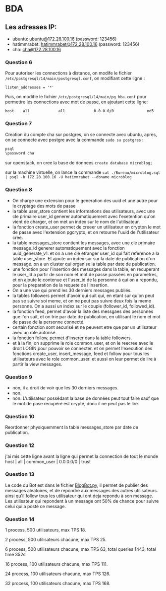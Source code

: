 # BDA

## Les adresses IP:

- ubuntu: ubuntu@172.28.100.16 (password: 123456)
- hatimmrabet: hatimmrabet@172.28.100.16 (password: 123456)
- cha: cha@172.28.100.16 

### Question 6

Pour autoriser les connections à distance, on modife le fichier `/etc/postgresql/14/main/postgresql.conf`, on modifiant cette ligne :
    
    listen_addresses = '*'

Puis, on modifie le fichier `/etc/postgresql/14/main/pg_hba.conf` pour permettre les connections avec mot de passe, en ajoutant cette ligne:
    
    host    all             all             0.0.0.0/0               md5

### Question 7

Creation du compte cha sur postgres, on se connecte avec ubuntu, apres, on se connecte avec postgre avec la commande `sudo su postgres` :

```bash
psql
\password cha
```
sur openstack, on cree la base de donnees ``create database microblog;``

sur la machine virtuelle, on lance la commande ``cat ./Bureau/microblog.sql | psql -h 172.28.100.16 -U hatimmrabet --dbname microblog``

### Question 8

- On charge une extension pour le generation des uuid et une autre pour le cryptage des mots de passe
- la table user_store contient les informations des utilisateurs, avec une cle primaire user_id generer automatiquement avec l'exetention qu'on vient de charger, et on met un index sur le nom de l'utilisateur.
- la fonction create_user permet de creeer un utilisateur en crypton le mot de passe avec l'extension pgcrypto, et on retourne l'uuid de l'utilisateur cree.
- la table messages_store contient les messages, avec une cle primaire message_id generer automatiquement avec la fonction uuid_generate_v1. et on a une cle etranger user_id qui fait reference a la table user_store. Et ajoute un index sur sur la date de publication d'un message. on a un cluster qui organise la table par date de publication.
- une fonction pour l'insertion des messages dans la table, en recuperant le user_id a partir de son nom et mot de passe passées en parametres, et on ajoute le contenue et l'user_id de la personne à qui on a repondu, pour la preparation de la requete de l'insertion.
- On a une vue qui prend les 30 derniers messages publiés.
- la tables followers permet d'avoir qui suit qui, en etant sur qu'on peut pas se suivre soi meme, et on ne peut pas suivre deux fois la meme personne. On a aussi un index sur le couple (follower_id, followed_id).
- la fonction feed, permet d'avoir la liste des messgaes des personnes que l'on suit, et on trie par date de publication, en utilisant le nom et mot de passe de la personne connecté.
- certain fonction sont securisé et ne peuvent etre que par un utilisateur avec un role autorisé.
- la fonction follow, permet d'inserer dans la table followers.
- et à la fin, on supprime le role common_user, et on le reecree avec le droit LOGIN pour pouvoir se connecter. et on permet l'execution des fonctions create_user, insert_message, feed et follow pour tous les utilisateurs avec le role common_user. et aussi on leur permet de lire à partir la view messages.

### Question 9
- non, il a droit de voir que les 30 derniers messages.
- non.
- non.
L’utilisateur possédant la base de données peut tout faire sauf que le mot de pase recupéré est crypté, donc il ne peut pas le lire.

### Question 10

Reordonner physiquemment la table messages_store par date de publication.

### Question 12
j'ai mis cette ligne avant la ligne qui permet la connection de tout le monde
host | all | common_user | 0.0.0.0/0 | trust

### Question 13

Le code du Bot est dans le fichier [BlogBot.py](BlogBot.py), il permet de publier des messages aleatoires, et de repondre aux messages des autres utilisateurs.
ainsi qu'il follow tous les utilisateur qui ont deja repondu à son message. Les utilisateur qui repondent à un message ont 50% de chance pour suivre celui qui a posté ce message.

### Question 14

1 process, 500 utilisateurs, max TPS 18.

2 process, 500 utilisateurs chacune, max TPS 25.

6 process, 500 utilisateurs chacune, max TPS 63, total queries 1443, total time 352s.

16 process, 100 utilisateurs chacune, max TPS 111.

24 process, 100 utilisateurs chacune, max TPS 126.

32 process, 100 utilisateurs chacune, max TPS 168.
